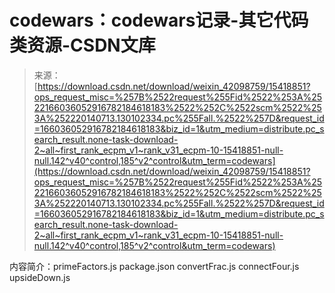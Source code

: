 <!--yml
category: codewars
date: 2022-08-13 11:30:27
-->

# codewars：codewars记录-其它代码类资源-CSDN文库

> 来源：[https://download.csdn.net/download/weixin_42098759/15418851?ops_request_misc=%257B%2522request%255Fid%2522%253A%2522166036052916782184618183%2522%252C%2522scm%2522%253A%252220140713.130102334.pc%255Fall.%2522%257D&request_id=166036052916782184618183&biz_id=1&utm_medium=distribute.pc_search_result.none-task-download-2~all~first_rank_ecpm_v1~rank_v31_ecpm-10-15418851-null-null.142^v40^control,185^v2^control&utm_term=codewars](https://download.csdn.net/download/weixin_42098759/15418851?ops_request_misc=%257B%2522request%255Fid%2522%253A%2522166036052916782184618183%2522%252C%2522scm%2522%253A%252220140713.130102334.pc%255Fall.%2522%257D&request_id=166036052916782184618183&biz_id=1&utm_medium=distribute.pc_search_result.none-task-download-2~all~first_rank_ecpm_v1~rank_v31_ecpm-10-15418851-null-null.142^v40^control,185^v2^control&utm_term=codewars)

内容简介：primeFactors.js package.json convertFrac.js connectFour.js upsideDown.js